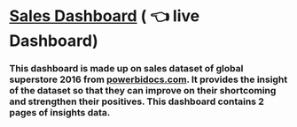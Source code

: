 # [Sales Dashboard](https://app.powerbi.com/view?r=eyJrIjoiYjU0NjZiZjAtNTBiNS00Y2E2LTlmNjItNzIyNWU4ZGUwY2UzIiwidCI6Ijg5M2VlMDNiLTdjYzAtNDhkZi04NjM2LWFiNzE1MzU5MmFlYiJ9) ( 👈 live Dashboard)

### This dashboard is made up on sales dataset of global superstore 2016 from [powerbidocs.com](https://powerbidocs.com/). It provides the insight of the dataset so that they can improve on their shortcoming and strengthen their positives. This dashboard contains 2 pages of insights data.


